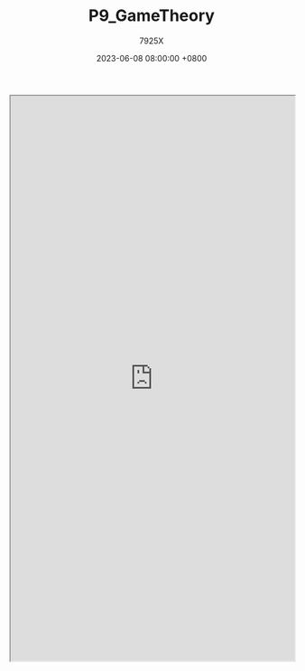 ﻿---
title: P9_GameTheory
date: 2023-06-08 08:00:00 +0800
author: 7925X
---

<iframe src="https://y.dialwo.com/7925X2024/20230608-P9_GameTheory.pdf" width="100%" height="1000px"></iframe>
